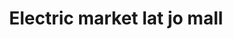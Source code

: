 ---
title: "Electric market lat jo mall"
url: /karachi/electric-market-lat-jo-mall/
shop: electronics
---